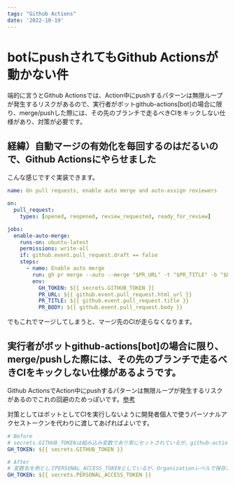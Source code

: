 ```yaml
---
tags: "Github Actions"
date: '2022-10-19'
---
```


# botにpushされてもGithub Actionsが動かない件

端的に言うとGithub Actionsでは、Action中にpushするパターンは無限ループが発生するリスクがあるので、実行者がボットgithub-actions[bot]の場合に限り、merge/pushした際には、その先のブランチで走るべきCIをキックしない仕様があり、対策が必要です。

## 経緯）自動マージの有効化を毎回するのはだるいので、Github Actionsにやらせました

こんな感じですぐ実装できます。

```yml
name: On pull requests, enable auto merge and auto-assign reviewers

on:
  pull_request:
    types: [opened, reopened, review_requested, ready_for_review]

jobs:
  enable-auto-merge:
    runs-on: ubuntu-latest
    permissions: write-all
    if: github.event.pull_request.draft == false
    steps:
      - name: Enable auto merge
        run: gh pr merge --auto --merge "$PR_URL" -t "$PR_TITLE" -b "$PR_BODY"
        env:
          GH_TOKEN: ${{ secrets.GITHUB_TOKEN }}
          PR_URL: ${{ github.event.pull_request.html_url }}
          PR_TITLE: ${{ github.event.pull_request.title }}
          PR_BODY: ${{ github.event.pull_request.body }}
```

でもこれでマージしてしまうと、マージ先のCIが走らなくなります。

## 実行者がボットgithub-actions[bot]の場合に限り、merge/pushした際には、その先のブランチで走るべきCIをキックしない仕様があるようです。

Github ActionsでAction中にpushするパターンは無限ループが発生するリスクがあるのでこれの回避のためっぽいです。[参考](https://github.com/ad-m/github-push-action/issues/32)

対策としてはボットとしてCIを実行しないように開発者個人で使うパーソナルアクセストークンを代わりに渡してあげればよいです。

```yml
# Before
# secrets.GITHUB_TOKENは組み込み変数であり常にセットされているが、github-actions[bot]名義でghを実行してしまい不適切
GH_TOKEN: ${{ secrets.GITHUB_TOKEN }}

# After
# 変数名を例としてPERSONAL_ACCESS_TOKENとしているが、Organizationレベルで保存されたシークレットを参照する場合などはその変数名に書き換える必要があるし、逆にレポジトリ固有のシークレットを使う場合は別途手動で登録が必要である
GH_TOKEN: ${{ secrets.PERSONAL_ACCESS_TOKEN }}
```
